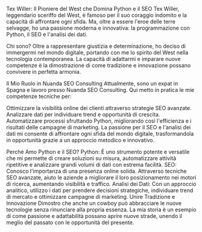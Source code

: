 Tex Willer: Il Pioniere del West che Domina Python e il SEO
Tex Willer, leggendario sceriffo del West, è famoso per il suo coraggio indomito e la capacità di affrontare ogni sfida. Ma, oltre a essere l'eroe delle terre selvagge, ho una passione moderna e innovativa: la programmazione con Python, il SEO e l'analisi dei dati.

Chi sono?
Oltre a rappresentare giustizia e determinazione, ho deciso di immergermi nel mondo digitale, portando con me lo spirito del West nella tecnologia contemporanea. La capacità di adattarmi e imparare nuove competenze è la dimostrazione di come tradizione e innovazione possano convivere in perfetta armonia.

Il Mio Ruolo in Nuanda SEO Consulting
Attualmente, sono un expat in Spagna e lavoro presso Nuanda SEO Consulting. Qui metto in pratica le mie competenze tecniche per:

Ottimizzare la visibilità online dei clienti attraverso strategie SEO avanzate.
Analizzare dati per individuare trend e opportunità di crescita.
Automatizzare processi sfruttando Python, migliorando così l'efficienza e i risultati delle campagne di marketing.
La passione per il SEO e l'analisi dei dati mi consente di affrontare ogni sfida del mondo digitale, trasformandola in opportunità grazie a un approccio metodico e innovativo.

Perché Amo Python e il SEO?
Python: È uno strumento potente e versatile che mi permette di creare soluzioni su misura, automatizzare attività ripetitive e analizzare grandi volumi di dati con estrema facilità.
SEO: Conosco l'importanza di una presenza online solida. Attraverso tecniche SEO avanzate, aiuto le aziende a migliorare il loro posizionamento nei motori di ricerca, aumentando visibilità e traffico.
Analisi dei Dati: Con un approccio analitico, utilizzo i dati per prendere decisioni strategiche, individuare trend di mercato e ottimizzare campagne di marketing.
Unire Tradizione e Innovazione
Dimostro che anche un cowboy può abbracciare le nuove tecnologie senza rinunciare alla propria essenza. La mia storia è un esempio di come passione e adattabilità possano aprire nuove strade, unendo il meglio del passato con le opportunità del presente.



